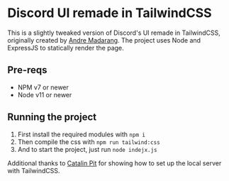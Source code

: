 # Discord UI remade in TailwindCSS
This is a slightly tweaked version of Discord's UI remade in TailwindCSS, originally created by [Andre Madarang](https://github.com/drehimself/tailwind-v1-examples).
The project uses Node and ExpressJS to statically render the page.

## Pre-reqs
* NPM v7 or newer
* Node v11 or newer

## Running the project
1. First install the required modules with `npm i`
1. Then compile the css with `npm run tailwind:css`
1. And to start the project, just run `node indejx.js`

Additional thanks to [Catalin Pit](https://medium.com/better-programming/how-to-use-tailwind-css-with-node-js-express-and-pug-8591c47dd54f) for showing how to set up the local server with TailwindCSS.
